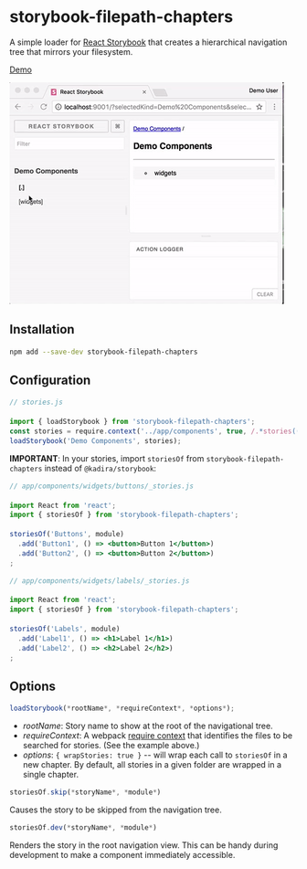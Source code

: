 # storybook-filepath-chapters

A simple loader for [React Storybook](https://getstorybook.io/) that creates
a hierarchical navigation tree that mirrors your filesystem.

[Demo](/docs/index.html)

![screenshot](assets/demo.gif)

## Installation
```sh
npm add --save-dev storybook-filepath-chapters
```

## Configuration

```js
// stories.js

import { loadStorybook } from 'storybook-filepath-chapters';
const stories = require.context('../app/components', true, /.*stories((\.js)|\/(index\.js|.*?stories\.js))$/i);
loadStorybook('Demo Components', stories);
```

**IMPORTANT**: In your stories, import `storiesOf` from `storybook-filepath-chapters` instead
of `@kadira/storybook`:

```jsx
// app/components/widgets/buttons/_stories.js

import React from 'react';
import { storiesOf } from 'storybook-filepath-chapters';

storiesOf('Buttons', module)
  .add('Button1', () => <button>Button 1</button>)
  .add('Button2', () => <button>Button 2</button>)
;
```

```jsx
// app/components/widgets/labels/_stories.js

import React from 'react';
import { storiesOf } from 'storybook-filepath-chapters';

storiesOf('Labels', module)
  .add('Label1', () => <h1>Label 1</h1>)
  .add('Label2', () => <h2>Label 2</h2>)
;
```

## Options

```js
loadStorybook(*rootName*, *requireContext*, *options*);
```
- *rootName*: Story name to show at the root of the navigational tree.
- *requireContext*: A webpack [require context](https://github.com/webpack/docs/wiki/context)
that identifies the files to be searched for stories. (See the example above.)
- *options*: `{ wrapStories: true }` -- will wrap each call to `storiesOf` in a new chapter.
By default, all stories in a given folder are wrapped in a single chapter.

```js
storiesOf.skip(*storyName*, *module*)
```
Causes the story to be skipped from the navigation tree.

```js
storiesOf.dev(*storyName*, *module*)
```
Renders the story in the root navigation view. This can be handy during development to make
a component immediately accessible.
```

